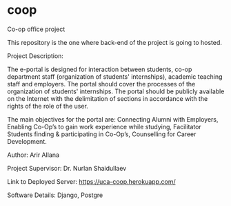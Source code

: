 # coop
Co-op office project

This repository is the one where back-end of the project is going to hosted.

Project Description:

The e-portal is designed for interaction between students, co-op department staff (organization of students' internships), academic teaching staff and employers. The portal should cover the processes of the organization of students' internships. The portal should be publicly available on the Internet with the delimitation of sections in accordance with the rights of the role of the user.

The main objectives for the portal are: 
Connecting Alumni with Employers, 
Enabling Co-Op’s to gain work experience while studying, 
Facilitator Students finding & participating in Co-Op’s,
Counselling for Career Development.

Author: Arir Allana

Project Supervisor: Dr. Nurlan Shaidullaev

Link to Deployed Server: https://uca-coop.herokuapp.com/

Software Details: Django, Postgre

